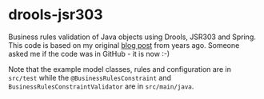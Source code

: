 drools-jsr303
=============

Business rules validation of Java objects using Drools, JSR303 and Spring. This code is based on my original [blog post](http://nonrepeatable.blogspot.co.uk/2010/11/rules-based-validation-using-drools.html) from years ago. Someone asked me if the code was in GitHub - it is now :-)

Note that the example model classes, rules and configuration are in `src/test` while the `@BusinessRulesConstraint` and `BusinessRulesConstraintValidator` are in `src/main/java`.